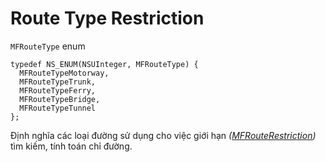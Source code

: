 # Route Type Restriction

`MFRouteType` enum

```objc
typedef NS_ENUM(NSUInteger, MFRouteType) {
  MFRouteTypeMotorway,
  MFRouteTypeTrunk,
  MFRouteTypeFerry,
  MFRouteTypeBridge,
  MFRouteTypeTunnel
};
```

Định nghĩa các loại đường sử dụng cho việc giới hạn *([MFRouteRestriction](reference/route-restriction.md))* tìm kiếm, tính toán chỉ đường.